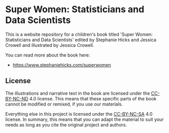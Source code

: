 # Super Women: Statisticians and Data Scientists

This is a website repository for a children's book titled 'Super Women: Statisticians and Data Scientists' edited by Stephanie Hicks and Jessica Crowell and illustrated by Jessica Crowell.

You can read more about the book here:

-   <https://www.stephaniehicks.com/superwomen>

## License

The illustrations and narrative text in the book are licensed under the [CC-BY-NC-ND](https://creativecommons.org/licenses/by-nc-nd/4.0/) 4.0 license. This means that these specific parts of the book cannot be modified or remixed, if you use our materials.

Everything else in this project is licensed under the [CC-BY-NC-SA](https://creativecommons.org/licenses/by-nc-sa/4.0) 4.0 license. In summary, this means that you can adapt the material to suit your needs as long as you cite the original project and authors.



